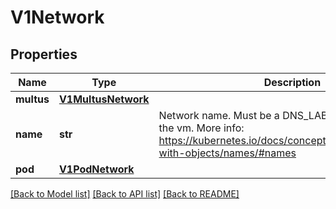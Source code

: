 # V1Network

## Properties
Name | Type | Description | Notes
------------ | ------------- | ------------- | -------------
**multus** | [**V1MultusNetwork**](V1MultusNetwork.md) |  | [optional] 
**name** | **str** | Network name. Must be a DNS_LABEL and unique within the vm. More info: https://kubernetes.io/docs/concepts/overview/working-with-objects/names/#names | 
**pod** | [**V1PodNetwork**](V1PodNetwork.md) |  | [optional] 

[[Back to Model list]](../README.md#documentation-for-models) [[Back to API list]](../README.md#documentation-for-api-endpoints) [[Back to README]](../README.md)


